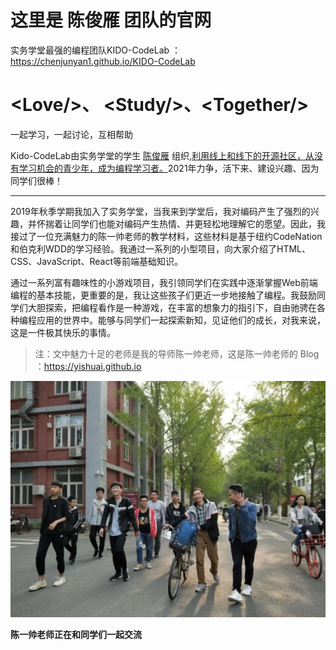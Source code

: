 # 这里是 陈俊雁 团队的官网
实务学堂最强的编程团队KIDO-CodeLab ： https://chenjunyan1.github.io/KIDO-CodeLab



# \<Love/>、 \<Study/>、\<Together/>

一起学习，一起讨论，互相帮助



Kido-CodeLab由实务学堂的学生 [陈俊雁](https://sosconf.org/zh-hans/chen-jun-yan-post) 组织,[利用线上和线下的开源社区，从没有学习机会的青少年，成为编程学习者。](https://chinese.freecodecamp.org/news/author/chen)2021年力争，活下来、建设兴趣、因为同学们很棒！



---



2019年秋季学期我加入了实务学堂，当我来到学堂后，我对编码产生了强烈的兴趣，并怀揣着让同学们也能对编码产生热情、并更轻松地理解它的愿望。因此，我接过了一位充满魅力的陈一帅老师的教学材料，这些材料是基于纽约CodeNation和伯克利WDD的学习经验。我通过一系列的小型项目，向大家介绍了HTML、CSS、JavaScript、React等前端基础知识。

通过一系列富有趣味性的小游戏项目，我引领同学们在实践中逐渐掌握Web前端编程的基本技能，更重要的是，我让这些孩子们更近一步地接触了编程。我鼓励同学们大胆探索，把编程看作是一种游戏，在丰富的想象力的指引下，自由驰骋在各种编程应用的世界中。能够与同学们一起探索新知，见证他们的成长，对我来说，这是一件极其快乐的事情。

> 注：文中魅力十足的老师是我的导师陈一帅老师，这是陈一帅老师的 Blog ：https://yishuai.github.io

![chenyishuai](./assets/img/yishuai.jpeg)

**陈一帅老师正在和同学们一起交流**
